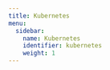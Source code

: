 ```yaml
---
title: Kubernetes
menu:
  sidebar:
    name: Kubernetes
    identifier: kubernetes
    weight: 1
---
```

